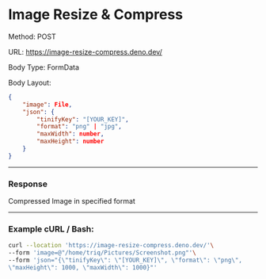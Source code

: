 # Image Resize & Compress

Method: POST

URL: https://image-resize-compress.deno.dev/

Body Type: FormData

Body Layout:

```json
{
    "image": File,
    "json": {
        "tinifyKey": "[YOUR_KEY]",
        "format": "png" | "jpg",
        "maxWidth": number,
        "maxHeight": number
    }
}
```

---

### Response

Compressed Image in specified format

---

### Example cURL / Bash:

```bash
curl --location 'https://image-resize-compress.deno.dev/'\
--form 'image=@"/home/triq/Pictures/Screenshot.png"'\
--form 'json="{\"tinifyKey\": \"[YOUR_KEY]\", \"format\": \"png\",
\"maxHeight\": 1000, \"maxWidth\": 1000}"'
```
